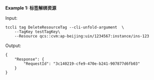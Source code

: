 **Example 1: 标签解绑资源**



Input: 

```
tccli tag DeleteResourceTag --cli-unfold-argument  \
    --TagKey testTagKey\
    --Resource qcs::cvm:ap-beijing:uin/1234567:instance/ins-123
```

Output: 
```
{
    "Response": {
        "RequestId": "3c140219-cfe9-470e-b241-907877d6fb03"
    }
}
```

